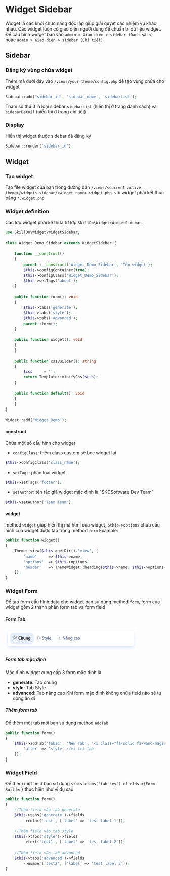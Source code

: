 # Widget Sidebar

Widget là các khối chức năng độc lập giúp giải quyết các nhiệm vụ khác nhau.
Các widget luôn có giao diện người dùng để chuẩn bị dữ liệu widget.
Để cấu hình widget bạn vào `admin > Giao diện > sidebar (Danh sách)`
hoặc `admin > Giao diện > sidebar (Chi tiết)`

## Sidebar

### Đăng ký vùng chứa widget
Thêm mã dưới đây vào `/views/your-theme/config.php` để tạo vùng chứa cho widget
```php
Sidebar::add('sidebar_id', 'sidebar_name', 'sidebarList');
```
Tham số thứ 3 là loại sidebar `sidebarList` (hiển thị ở trang danh sách) và `sidebarDetail` (hiển thị ở trang chi tiết)


### Display
Hiển thị widget thuộc sidebar đã đăng ký
```php
Sidebar::render('sidebar_id');
```

## Widget
### Tạo widget
Tạo file widget của bạn trong đường dẫn `/views/<current active theme>/widgets-sidebar/<widget name>.widget.php`. với widget phải kết thúc bằng `*.widget.php`

### Widget definition
Các lớp widget phải kế thừa từ lớp `SkillDo\Widget\WidgetSidebar`.

```php
use SkillDo\Widget\WidgetSidebar;

class Widget_Demo_Sidebar extends WidgetSidebar {

    function __construct() 
    {
        parent::__construct('Widget_Demo_Sidebar', 'Tên widget');
        $this->configContainer(true);
        $this->configClass('Widget_Demo_Sidebar');
        $this->setTags('about');
    }
    
    public function form(): void 
    {
        $this->tabs('generate');
        $this->tabs('style');
        $this->tabs('advanced');
        parent::form();
    }
    
    public function widget(): void 
    {
    }
    
    public function cssBuilder(): string
    {
        $css     = '';
        return Template::minifyCss($css);
    }
    
    public function default(): void 
    {
    }
}

Widget::add('Widget_Demo');
```

#### construct
Chứa một số cấu hình cho widget

- `configClass`: thêm class custom sẽ bọc widget lại
```php
$this->configClass('class_name');
```

- `setTags`: phân loại widget
```php
$this->setTags('footer');
```

- `setAuthor`: tên tác giả widget mặc định là "SKDSoftware Dev Team"
```php
$this->setAuthor('Team Team');
```

#### widget
method `widget` giúp hiển thị mã html của widget, `$this->options` chứa cấu hình của widget được tạo trong method `form`
Example:
```php
public function widget()
{
    Theme::view($this->getDir().'view', [
        'name'     => $this->name,
        'options'  => $this->options,
        'header'   => ThemeWidget::heading($this->name, $this->options->heading, '.js_'.$this->key.'_'.$this->id, true),
    ]);
}
```

### Widget Form
Để tạo form cấu hình data cho widget bạn sử dụng method `form`, form của widget gồm 2 thành phần form tab và form field
#### Form Tab
![img_4.png](img_4.png)
##### Form tab mặc định
Mặc định widget cung cấp 3 form mặc định là
- **generate**: Tab chung
- **style**: Tab Style
- **advanced**: Tab nâng cao
  Khi form mặc định không chứa field nào sẽ tự động ẩn đi
##### Thêm form tab
Để thêm một tab mới bạn sử dụng method `addTab`

```php
public function form()
{
    $this->addTab('tabId', 'New Tab', '<i class="fa-solid fa-wand-magic-sparkles"></i>', [
        'after' => 'style' //vị trí tab
    ]);
}
```

### Widget Field
Để thêm một field bạn sử dụng `$this->tabs('tab_key')->fields->{Form Builder}` thực hiện như ví dụ sau

```php
public function form()
{   
    //Thêm field vào tab generate
    $this->tabs('generate')->fields
        ->color('test', ['label' => 'test label 1']);
        
    //Thêm field vào tab style
    $this->tabs('style')->fields
        ->text('test1', ['label' => 'test label 2']);
        
    //Thêm field vào tab advanced
    $this->tabs('advanced')->fields
        ->number('test2', ['label' => 'test label 3']);
}
```